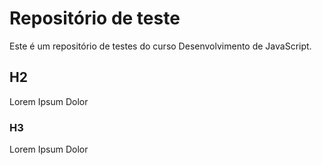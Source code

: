 # Repositório de teste
Este é um repositório de testes do curso Desenvolvimento de JavaScript.

## H2
Lorem Ipsum Dolor

### H3
Lorem Ipsum Dolor